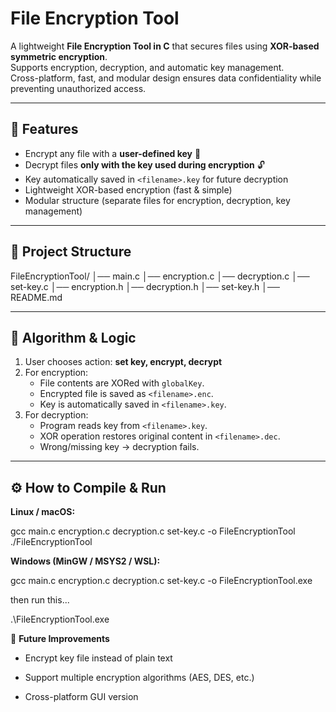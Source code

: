 # File Encryption Tool

A lightweight **File Encryption Tool in C** that secures files using **XOR-based symmetric encryption**.  
Supports encryption, decryption, and automatic key management.  
Cross-platform, fast, and modular design ensures data confidentiality while preventing unauthorized access.

---

## 🚀 Features

- Encrypt any file with a **user-defined key** 🔑  
- Decrypt files **only with the key used during encryption** 🔓  
- Key automatically saved in `<filename>.key` for future decryption  
- Lightweight XOR-based encryption (fast & simple)  
- Modular structure (separate files for encryption, decryption, key management)  

---

## 📂 Project Structure

FileEncryptionTool/
│── main.c
│── encryption.c
│── decryption.c
│── set-key.c
│── encryption.h
│── decryption.h
│── set-key.h
│── README.md



---

## 🧩 Algorithm & Logic

1. User chooses action: **set key, encrypt, decrypt**  
2. For encryption:
   - File contents are XORed with `globalKey`.  
   - Encrypted file is saved as `<filename>.enc`.  
   - Key is automatically saved in `<filename>.key`.  
3. For decryption:
   - Program reads key from `<filename>.key`.  
   - XOR operation restores original content in `<filename>.dec`.  
   - Wrong/missing key → decryption fails.  

---

## ⚙️ How to Compile & Run

**Linux / macOS:**

gcc main.c encryption.c decryption.c set-key.c -o FileEncryptionTool
./FileEncryptionTool

**Windows (MinGW / MSYS2 / WSL):**

gcc main.c encryption.c decryption.c set-key.c -o FileEncryptionTool.exe

then run this...

.\FileEncryptionTool.exe

📌 **Future Improvements**

-  Encrypt key file instead of plain text

-  Support multiple encryption algorithms (AES, DES, etc.)

-  Cross-platform GUI version

